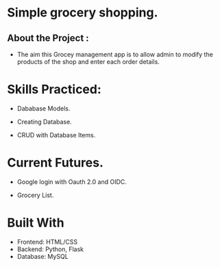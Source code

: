 # Simple grocery shopping.
 
 ## About the Project :

- The aim this Grocey management app is to allow admin to modify the products of the shop and enter each order details.

# Skills Practiced:

- Dababase Models.

- Creating Database.

- CRUD with Database Items.

# Current Futures.

- Google login with Oauth 2.0 and OIDC.

- Grocery List.

# Built With

 - Frontend: HTML/CSS
 - Backend: Python, Flask
 - Database: MySQL